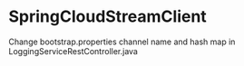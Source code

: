 # SpringCloudStreamClient
Change bootstrap.properties channel name and hash map in LoggingServiceRestController.java
